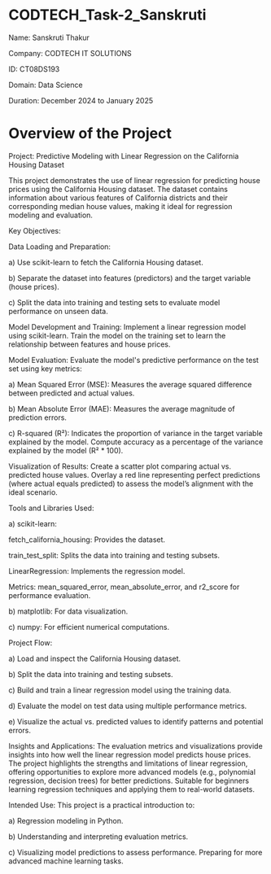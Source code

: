 # CODTECH_Task-2_Sanskruti

Name: Sanskruti Thakur

Company: CODTECH IT SOLUTIONS

ID: CT08DS193

Domain: Data Science

Duration: December 2024 to January 2025

# Overview of the Project

Project: Predictive Modeling with Linear Regression on the California Housing Dataset

This project demonstrates the use of linear regression for predicting house prices using the California Housing dataset. The dataset contains information about various features of California districts and their corresponding median house values, making it ideal for regression modeling and evaluation.

Key Objectives:

Data Loading and Preparation:

a) Use scikit-learn to fetch the California Housing dataset.

b) Separate the dataset into features (predictors) and the target variable (house prices).

c) Split the data into training and testing sets to evaluate model performance on unseen data.

Model Development and Training:
Implement a linear regression model using scikit-learn. Train the model on the training set to learn the relationship between features and house prices.

Model Evaluation:
Evaluate the model's predictive performance on the test set using key metrics:

a) Mean Squared Error (MSE): Measures the average squared difference between predicted and actual values.

b) Mean Absolute Error (MAE): Measures the average magnitude of prediction errors.

c) R-squared (R²): Indicates the proportion of variance in the target variable explained by the model. Compute accuracy as a percentage of the variance explained by the model (R² * 100).

Visualization of Results:
Create a scatter plot comparing actual vs. predicted house values. Overlay a red line representing perfect predictions (where actual equals predicted) to assess the model’s alignment with the ideal scenario.

Tools and Libraries Used:

a) scikit-learn:

fetch_california_housing: Provides the dataset.

train_test_split: Splits the data into training and testing subsets.

LinearRegression: Implements the regression model.

Metrics: mean_squared_error, mean_absolute_error, and r2_score for performance evaluation.

b) matplotlib: For data visualization.

c) numpy: For efficient numerical computations.

Project Flow:

a) Load and inspect the California Housing dataset.

b) Split the data into training and testing subsets.

c) Build and train a linear regression model using the training data.

d) Evaluate the model on test data using multiple performance metrics.

e) Visualize the actual vs. predicted values to identify patterns and potential errors.

Insights and Applications:
The evaluation metrics and visualizations provide insights into how well the linear regression model predicts house prices. The project highlights the strengths and limitations of linear regression, offering opportunities to explore more advanced models (e.g., polynomial regression, decision trees) for better predictions. Suitable for beginners learning regression techniques and applying them to real-world datasets.

Intended Use:
This project is a practical introduction to:

a) Regression modeling in Python.

b) Understanding and interpreting evaluation metrics.

c) Visualizing model predictions to assess performance.
Preparing for more advanced machine learning tasks.

